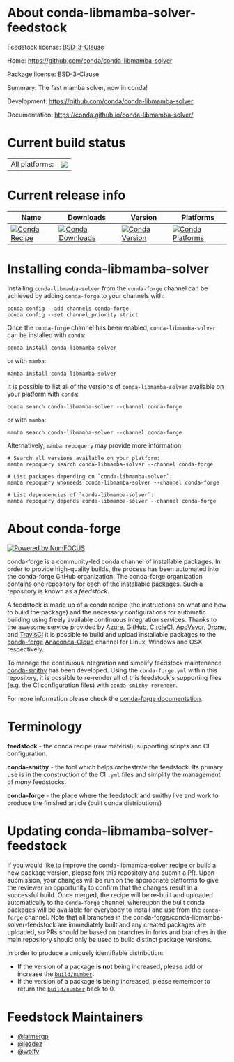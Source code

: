 About conda-libmamba-solver-feedstock
=====================================

Feedstock license: [BSD-3-Clause](https://github.com/conda-forge/conda-libmamba-solver-conda-forge-feedstock/blob/main/LICENSE.txt)

Home: https://github.com/conda/conda-libmamba-solver

Package license: BSD-3-Clause

Summary: The fast mamba solver, now in conda!

Development: https://github.com/conda/conda-libmamba-solver

Documentation: https://conda.github.io/conda-libmamba-solver/

Current build status
====================


<table><tr><td>All platforms:</td>
    <td>
      <a href="https://dev.azure.com/conda-forge/feedstock-builds/_build/latest?definitionId=&branchName=main">
        <img src="https://dev.azure.com/conda-forge/feedstock-builds/_apis/build/status/conda-libmamba-solver-conda-forge-feedstock?branchName=main">
      </a>
    </td>
  </tr>
</table>

Current release info
====================

| Name | Downloads | Version | Platforms |
| --- | --- | --- | --- |
| [![Conda Recipe](https://img.shields.io/badge/recipe-conda--libmamba--solver-green.svg)](https://anaconda.org/conda-forge/conda-libmamba-solver) | [![Conda Downloads](https://img.shields.io/conda/dn/conda-forge/conda-libmamba-solver.svg)](https://anaconda.org/conda-forge/conda-libmamba-solver) | [![Conda Version](https://img.shields.io/conda/vn/conda-forge/conda-libmamba-solver.svg)](https://anaconda.org/conda-forge/conda-libmamba-solver) | [![Conda Platforms](https://img.shields.io/conda/pn/conda-forge/conda-libmamba-solver.svg)](https://anaconda.org/conda-forge/conda-libmamba-solver) |

Installing conda-libmamba-solver
================================

Installing `conda-libmamba-solver` from the `conda-forge` channel can be achieved by adding `conda-forge` to your channels with:

```
conda config --add channels conda-forge
conda config --set channel_priority strict
```

Once the `conda-forge` channel has been enabled, `conda-libmamba-solver` can be installed with `conda`:

```
conda install conda-libmamba-solver
```

or with `mamba`:

```
mamba install conda-libmamba-solver
```

It is possible to list all of the versions of `conda-libmamba-solver` available on your platform with `conda`:

```
conda search conda-libmamba-solver --channel conda-forge
```

or with `mamba`:

```
mamba search conda-libmamba-solver --channel conda-forge
```

Alternatively, `mamba repoquery` may provide more information:

```
# Search all versions available on your platform:
mamba repoquery search conda-libmamba-solver --channel conda-forge

# List packages depending on `conda-libmamba-solver`:
mamba repoquery whoneeds conda-libmamba-solver --channel conda-forge

# List dependencies of `conda-libmamba-solver`:
mamba repoquery depends conda-libmamba-solver --channel conda-forge
```


About conda-forge
=================

[![Powered by
NumFOCUS](https://img.shields.io/badge/powered%20by-NumFOCUS-orange.svg?style=flat&colorA=E1523D&colorB=007D8A)](https://numfocus.org)

conda-forge is a community-led conda channel of installable packages.
In order to provide high-quality builds, the process has been automated into the
conda-forge GitHub organization. The conda-forge organization contains one repository
for each of the installable packages. Such a repository is known as a *feedstock*.

A feedstock is made up of a conda recipe (the instructions on what and how to build
the package) and the necessary configurations for automatic building using freely
available continuous integration services. Thanks to the awesome service provided by
[Azure](https://azure.microsoft.com/en-us/services/devops/), [GitHub](https://github.com/),
[CircleCI](https://circleci.com/), [AppVeyor](https://www.appveyor.com/),
[Drone](https://cloud.drone.io/welcome), and [TravisCI](https://travis-ci.com/)
it is possible to build and upload installable packages to the
[conda-forge](https://anaconda.org/conda-forge) [Anaconda-Cloud](https://anaconda.org/)
channel for Linux, Windows and OSX respectively.

To manage the continuous integration and simplify feedstock maintenance
[conda-smithy](https://github.com/conda-forge/conda-smithy) has been developed.
Using the ``conda-forge.yml`` within this repository, it is possible to re-render all of
this feedstock's supporting files (e.g. the CI configuration files) with ``conda smithy rerender``.

For more information please check the [conda-forge documentation](https://conda-forge.org/docs/).

Terminology
===========

**feedstock** - the conda recipe (raw material), supporting scripts and CI configuration.

**conda-smithy** - the tool which helps orchestrate the feedstock.
                   Its primary use is in the construction of the CI ``.yml`` files
                   and simplify the management of *many* feedstocks.

**conda-forge** - the place where the feedstock and smithy live and work to
                  produce the finished article (built conda distributions)


Updating conda-libmamba-solver-feedstock
========================================

If you would like to improve the conda-libmamba-solver recipe or build a new
package version, please fork this repository and submit a PR. Upon submission,
your changes will be run on the appropriate platforms to give the reviewer an
opportunity to confirm that the changes result in a successful build. Once
merged, the recipe will be re-built and uploaded automatically to the
`conda-forge` channel, whereupon the built conda packages will be available for
everybody to install and use from the `conda-forge` channel.
Note that all branches in the conda-forge/conda-libmamba-solver-feedstock are
immediately built and any created packages are uploaded, so PRs should be based
on branches in forks and branches in the main repository should only be used to
build distinct package versions.

In order to produce a uniquely identifiable distribution:
 * If the version of a package **is not** being increased, please add or increase
   the [``build/number``](https://docs.conda.io/projects/conda-build/en/latest/resources/define-metadata.html#build-number-and-string).
 * If the version of a package **is** being increased, please remember to return
   the [``build/number``](https://docs.conda.io/projects/conda-build/en/latest/resources/define-metadata.html#build-number-and-string)
   back to 0.

Feedstock Maintainers
=====================

* [@jaimergp](https://github.com/jaimergp/)
* [@jezdez](https://github.com/jezdez/)
* [@wolfv](https://github.com/wolfv/)

